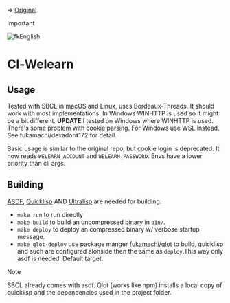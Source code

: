 => [Original](https://github.com/notch1p/welearn-oneclick)

> [!IMPORTANT]
> ![fkEnglish](https://flexio.blob.core.windows.net/notch1p/1__XEK5hMqdyjVw0GzQu-KUw.png)

# Cl-Welearn

## Usage

Tested with SBCL in macOS and Linux, uses Bordeaux-Threads. It should work with most implementations. In Windows WINHTTP is used so it might be a bit different.
**UPDATE** I tested on Windows where WINHTTP is used. There's some problem with cookie parsing. For Windows use WSL instead. See fukamachi/dexador#172 for detail.

Basic usage is similar to the original repo, but cookie login is deprecated.
It now reads `WELEARN_ACCOUNT` and `WELEARN_PASSWORD`. Envs have a lower priority than cli args.

## Building

[ASDF](https://asdf.common-lisp.dev/), [Quicklisp](https://www.quicklisp.org/) AND [Ultralisp](https://ultralisp.org/) are needed for building.

- `make run` to run directly
- `make build` to build an uncompressed binary in `bin/`.
- `make deploy` to deploy an compressed binary w/ verbose startup message.
- `make qlot-deploy` use package manger [fukamachi/qlot](https://github.com/fukamachi/qlot) to build, quicklisp and such are configured alonside then the same as `deploy`.This way only asdf is needed. Default target.

> [!NOTE]
> SBCL already comes with asdf. Qlot (works like npm) installs a local copy of quicklisp and the dependencies used in the project folder.
